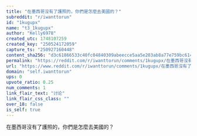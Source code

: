 ```yaml
---
title: "在墨西哥沒有了護照的，你們是怎麼去美國的？"
subreddit: "r/iwanttorun"
id: "1kugupx"
name: "t3_1kugupx"
author: "Kelly6978"
created_utc: 1748107259
created_key: "250524172059"
capture_ts: "250927160448"
content_sha256: "d3c61866533c40fc04840309abeecce5aa5e203ab8a77e759bc6149667995e78"
permalink: "https://reddit.com/r/iwanttorun/comments/1kugupx/在墨西哥沒有了護照的你們是怎麼去美國的/"
url: "https://www.reddit.com/r/iwanttorun/comments/1kugupx/在墨西哥沒有了護照的你們是怎麼去美國的/"
domain: "self.iwanttorun"
ups: 0
upvote_ratio: 0.25
num_comments: 1
link_flair_text: "讨论"
link_flair_css_class: ""
over_18: false
is_self: true
---
```


在墨西哥沒有了護照的，你們是怎麼去美國的？
